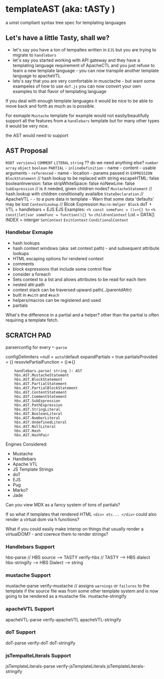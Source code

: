 # templateAST (aka: tASTy )
a unist compliant syntax tree spec for templating languages

## Let's have a little Tasty, shall we?

- let's say you have a ton of tempaltes written in `EJS` but you are trying to migrate to `handlebars`
- let's say you started working with API gateway and they have a templating language requirement of ApacheCTL and you just refuse to learn a new template language - you can now transpile another template language to apacheVTL
- lets's say that you are very comfortable in musctache - but want some exampeles of how to use `doT.js` you can now convert your own examples to that flavor of templating language

If you deal with enough template languages it would be nice to be able to move back and forth as much as is possible.

For exmaple `Mustache` template for example would not easily/beautifully support all the features from a `handlebars` template but for many other types it would be very nice.

the AST would need to support


AST Proposal
---------------------
`ROOT version=1`
`COMMENT`
`LITERAL`
    `string`
    ?? do we need anything else?
    `number`
    `array`
    `object`
    `boolean`
`PARTIAL`
    - `inlineDefinition`
        - name
        - content
        - usable arguments
    - `referenced`
        - name
        - location
        - params passed in
`EXPRESSION`
    `BlockStatement` // hash lookup to be replaced with string
        escapeHTML: false
        booleanInversion: false
        stripWhiteSpace: false
        noNewLine: false
    `SubExpression` // is it needed, given children nodes?
    `MustacheStatement` // hash.lookup with children conditionally availalbe 
    `StateDeclaration` // ApacheVTL - - to a pure data in template - Warn that some data 'defaults' may be lost
    `ContextLookup` // Blcok Expression
    `Macro-Helper Block`
        doT + VTL + handlebars + EJS
        EJS Examples: 
        ```<% const someFunc = ()=>{} %>```
        ```<% const|let|var someFunc = function(){} %>```
    `childrenContext`
        List = DATA[]
        INDEX = interger
    `SetContext`
    `ExitContext`
    `ConditionalContext`

### Handlebar Exmaple
+ hash lookups
+ hash context windows (aka: set context path) - and subsequent attribute lookups
+ HTML escaping options for rendered context
+ comments
+ block expressions that include some control flow
+ consider a foreach
+ Sets context to a list and allows attributes to be read for each item
+ nested attr.path
+ context stack can be traversed upward path(../parentdAttr)
+ built in `#with` and `#each`
+ helpers/macros can be registered and used
+ partials

What's the difference in a partial and a helper? 
other than the partial is often requiring a template fetch.

## SCRATCH PAD

parserconfig for every `*-parse` 

configDelimiters  =null = `auto`/default
expandPartials = true
partialsProvided = {}
resovlePartialFunction = ()=>{}

        handlebars.parse( string ): AST
        hbs.AST.MustacheStatement 
        hbs.AST.BlockStatement 
        hbs.AST.PartialStatement 
        hbs.AST.PartialBlockStatement 
        hbs.AST.ContentStatement 
        hbs.AST.CommentStatement 
        hbs.AST.SubExpression 
        hbs.AST.PathExpression 
        hbs.AST.StringLiteral 
        hbs.AST.BooleanLiteral 
        hbs.AST.NumberLiteral 
        hbs.AST.UndefinedLiteral 
        hbs.AST.NullLiteral 
        hbs.AST.Hash 
        hbs.AST.HashPair

Engines Considered:

- Mustache
- Handlebars
- Apache VTL
- JS Template Strings
- doT
- EJS
- Pug
- Marko?
- Jade


Can you view MDX as a fancy system of tons of partials?

If so what if templates that rendered HTML `<div> etc... </div>` could also render a virtual dom via h functions?

What if you could easily make interop on things that usually render a virtualDOM? - and coerece them to render strings?

### Handlebars Support
hbs-parse //  HBS source --> TASTY
verify-hbs // TASTY --> HBS dialect
hbs-stringify --> HBS Dialect --> string

### mustache Support
mustache-parse
verify-mustache // assigns `warnings` or `failures` to the template if the source file was from some other template system and is now going to be rendered as a mustache file.
mustache-stringify

### apacheVTL Support
apacheVTL-parse
verify-apacheVTL 
apacheVTL-stringify

### doT Support
doT-parse
verify-doT
doT-stringify

### jsTempalteLiterals Support
jsTemplateLiterals-parse
verify-jsTemplateLiterals
jsTemplateLiterals-stringify

